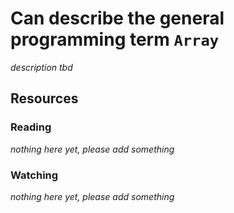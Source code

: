 # Can describe the general programming term `Array`

_description tbd_

## Resources

### Reading

_nothing here yet, please add something_

### Watching

_nothing here yet, please add something_

